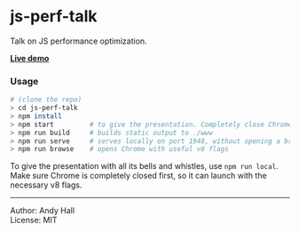 # js-perf-talk

Talk on JS performance optimization.

**[Live demo](https://andyhall.github.io/js-perf-talk/)** 


### Usage

```sh
# (clone the repo)
> cd js-perf-talk
> npm install
> npm start         # to give the presentation. Completely close Chrome first!
> npm run build     # builds static output to ./www
> npm run serve     # serves locally on port 1948, without opening a browser
> npm run browse    # opens Chrome with useful v8 flags
```


To give the presentation with all its bells and whistles, use `npm run local`. 
Make sure Chrome is completely closed first, so it can launch with the necessary v8 flags.

---
Author: Andy Hall  
License: MIT
